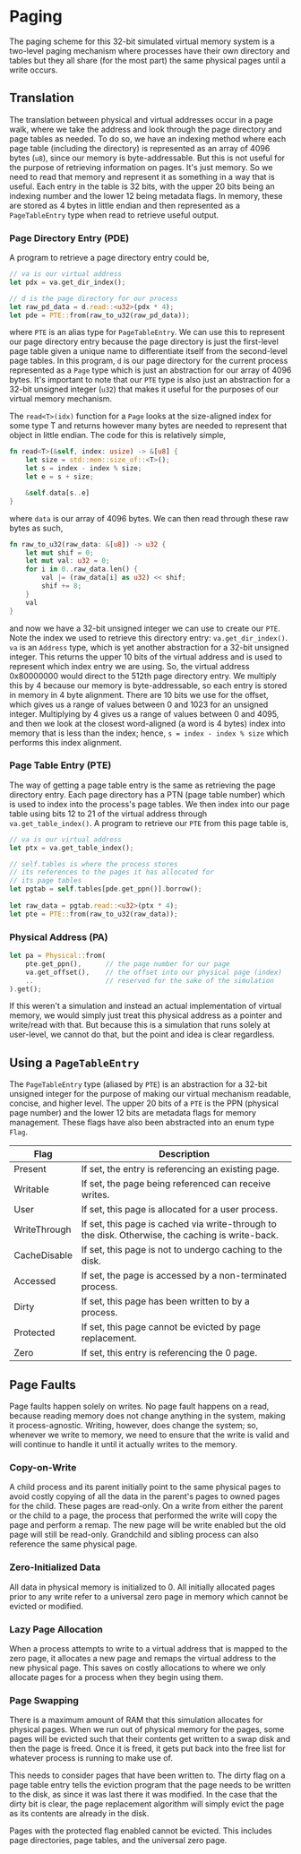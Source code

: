 # Paging

The paging scheme for this 32-bit simulated virtual memory system is a two-level paging mechanism
where processes have their own directory and tables but they all share (for the most part) the same
physical pages until a write occurs.

## Translation

The translation between physical and virtual addresses occur in a page walk, where we take the address
and look through the page directory and page tables as needed. To do so, we have an indexing method where
each page table (including the directory) is represented as an array of 4096 bytes (`u8`), since our memory
is byte-addressable. But this is not useful for the purpose of retrieving information on pages.
It's just memory. So we need to read that memory and represent it as something in a way that is useful.
Each entry in the table is 32 bits, with the upper 20 bits being an indexing number and the lower 12 being
metadata flags. In memory, these are stored as 4 bytes in little endian and then represented as a
`PageTableEntry` type when read to retrieve useful output.

### Page Directory Entry (PDE)

A program to retrieve a page directory entry could be,

```rust
// va is our virtual address
let pdx = va.get_dir_index();

// d is the page directory for our process
let raw_pd_data = d.read::<u32>(pdx * 4);
let pde = PTE::from(raw_to_u32(raw_pd_data));
```

where `PTE` is an alias type for `PageTableEntry`. We can use this to represent our
page directory entry because the page directory is just the first-level page table
given a unique name to differentiate itself from the second-level page tables.
In this program, `d` is our page directory for the current process represented as a
`Page` type which is just an abstraction for our array of 4096 bytes. It's important
to note that our `PTE` type is also just an abstraction for a 32-bit unsigned integer
(`u32`) that makes it useful for the purposes of our virtual memory mechanism.

The `read<T>(idx)` function for a `Page` looks at the size-aligned
index for some type T and returns however many bytes are needed to represent
that object in little endian. The code for this is relatively simple,

```rust
fn read<T>(&self, index: usize) -> &[u8] {
    let size = std::mem::size_of::<T>();
    let s = index - index % size;
    let e = s + size;

    &self.data[s..e]
}
```

where `data` is our array of 4096 bytes. We can then read through these raw bytes as such,

```rust
fn raw_to_u32(raw_data: &[u8]) -> u32 {
    let mut shif = 0;
    let mut val: u32 = 0;
    for i in 0..raw_data.len() {
        val |= (raw_data[i] as u32) << shif;
        shif += 8;
    }
    val
}
```

and now we have a 32-bit unsigned integer we can use to create our `PTE`. Note the index we used
to retrieve this directory entry: `va.get_dir_index()`. `va` is an `Address` type, which is yet another
abstraction for a 32-bit unsigned integer. This returns the upper 10 bits of the virtual address
and is used to represent which index entry we are using. So, the virtual address 0x80000000
would direct to the 512th page directory entry. We multiply this by 4 because our memory is byte-addressable,
so each entry is stored in memory in 4 byte alignment. There are 10 bits we use for the offset,
which gives us a range of values between 0 and 1023 for an unsigned integer. Multiplying by 4
gives us a range of values between 0 and 4095, and then we look at the closest word-aligned (a word is 4 bytes)
index into memory that is less than the index; hence, `s = index - index % size` which performs
this index alignment.

### Page Table Entry (PTE)

The way of getting a page table entry is the same as retrieving the page directory entry.
Each page directory has a PTN (page table number) which is used to index into
the process's page tables. We then index into our page table using bits 12 to 21
of the virtual address through `va.get_table_index()`. A program to retrieve our `PTE`
from this page table is,

```rust
// va is our virtual address
let ptx = va.get_table_index();

// self.tables is where the process stores
// its references to the pages it has allocated for
// its page tables
let pgtab = self.tables[pde.get_ppn()].borrow();
        
let raw_data = pgtab.read::<u32>(ptx * 4);
let pte = PTE::from(raw_to_u32(raw_data));
```

### Physical Address (PA)

```rust
let pa = Physical::from(
    pte.get_ppn(),      // the page number for our page
    va.get_offset(),    // the offset into our physical page (index)
    ..                  // reserved for the sake of the simulation
).get();
```

If this weren't a simulation and instead an actual implementation of virtual memory,
we would simply just treat this physical address as a pointer and write/read with that.
But because this is a simulation that runs solely at user-level, we cannot do that,
but the point and idea is clear regardless.


## Using a `PageTableEntry`

The `PageTableEntry` type (aliased by `PTE`) is an abstraction for a 32-bit unsigned
integer for the purpose of making our virtual mechanism readable, concise, and higher level.
The upper 20 bits of a `PTE` is the PPN (physical page number) and the lower 12 bits
are metadata flags for memory management. These flags have also been abstracted into an
enum type `Flag`.

| Flag | Description |
| --- | --- |
| Present | If set, the entry is referencing an existing page. |
| Writable | If set, the page being referenced can receive writes. |
| User | If set, this page is allocated for a user process. |
| WriteThrough | If set, this page is cached via write-through to the disk. Otherwise, the caching is write-back. |
| CacheDisable | If set, this page is not to undergo caching to the disk. |
| Accessed | If set, the page is accessed by a non-terminated process. |
| Dirty | If set, this page has been written to by a process. |
| Protected | If set, this page cannot be evicted by page replacement. |
| Zero | If set, this entry is referencing the 0 page. |


## Page Faults

Page faults happen solely on writes. No page fault happens on a read, because reading memory
does not change anything in the system, making it process-agnostic. Writing, however, does
change the system; so, whenever we write to memory, we need to ensure that the write is valid and will
continue to handle it until it actually writes to the memory.

### Copy-on-Write

A child process and its parent initially point to the same physical pages to avoid
costly copying of all the data in the parent's pages to owned pages for the
child. These pages are read-only. On a write from either the parent or the child to a page, the process that
performed the write will copy the page and perform a remap. The new page will be write enabled
but the old page will still be read-only. Grandchild and sibling process can also reference
the same physical page.

### Zero-Initialized Data

All data in physical memory is initialized to 0. All initially allocated pages prior to any
write refer to a universal zero page in memory which cannot be evicted or modified.

### Lazy Page Allocation

When a process attempts to write to a virtual address that is mapped to the zero page, it allocates
a new page and remaps the virtual address to the new physical page. This saves on costly
allocations to where we only allocate pages for a process when they begin using them.

### Page Swapping
There is a maximum amount of RAM that this simulation allocates for physical pages.
When we run out of physical memory for the pages, some pages will be evicted such that
their contents get written to a swap disk and then the page is freed. Once it is freed, it gets
put back into the free list for whatever process is running to make use of.

This needs to consider pages that have been written to. The dirty flag on a page table entry
tells the eviction program that the page needs to be written to the disk, as since it was last there
it was modified. In the case that the dirty bit is clear, the page replacement algorithm will
simply evict the page as its contents are already in the disk.

Pages with the protected flag enabled cannot be evicted. This includes page directories, page tables,
and the universal zero page.
